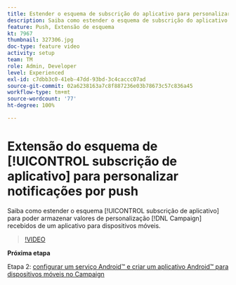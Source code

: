 ```yaml
---
title: Estender o esquema de subscrição do aplicativo para personalizar notificações por push
description: Saiba como estender o esquema de subscrição do aplicativo para armazenar valores de personalização que o Campaign recebe de um aplicativo para dispositivos móveis.
feature: Push, Extensão de esquema
kt: 7967
thumbnail: 327306.jpg
doc-type: feature video
activity: setup
team: TM
role: Admin, Developer
level: Experienced
exl-id: c7dbb3c0-41eb-47dd-93bd-3c4caccc07ad
source-git-commit: 02a6238163a7c8f887236e03b78673c57c836a45
workflow-type: tm+mt
source-wordcount: '77'
ht-degree: 100%

---
```


# Extensão do esquema de [!UICONTROL subscrição de aplicativo] para personalizar notificações por push

Saiba como estender o esquema [!UICONTROL subscrição de aplicativo] para poder armazenar valores de personalização [!DNL Campaign] recebidos de um aplicativo para dispositivos móveis.

>[!VIDEO](https://video.tv.adobe.com/v/327306?quality=12)

**Próxima etapa**

Etapa 2: [configurar um serviço Android™ e criar um aplicativo Android™ para dispositivos móveis no Campaign](/help/tutorial-get-started-with-push-notifications-for-android/configure-an-android-service-in-campaign.md)
